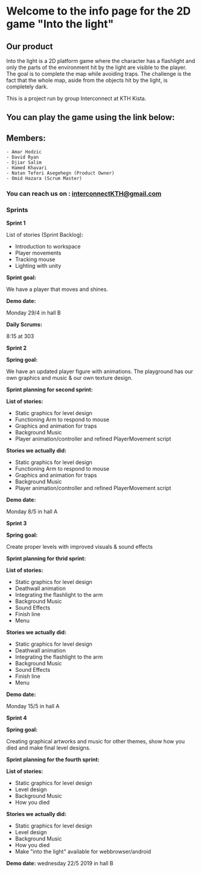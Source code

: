 # Welcome to the info page for the 2D game "Into the light"


## Our product
Into the light is a 2D platform game where the character has a flashlight and only the parts of the environment hit by the light are visible to the player. The goal is to complete the map while avoiding traps. The challenge is the fact that the whole map, aside from the objects hit by the light, is completely dark.


This is a project run by group Interconnect at KTH Kista.

## You can play the game using the link below:

## Members:
```
- Amar Hodzic
- David Ryan
- Djiar Salim
- Hamed Khavari
- Natan Teferi Asegehegn (Product Owner)
- Omid Hazara (Scrum Master)

```
### You can reach us on : interconnectKTH@gmail.com

### Sprints

**Sprint 1**

List of stories (Sprint Backlog):

- Introduction to workspace
- Player movements
- Tracking mouse
- Lighting with unity

**Sprint goal:**

We have a player that moves and shines.

**Demo date:**

Monday 29/4 in hall B

**Daily Scrums:**

8:15 at 303 


**Sprint 2**

**Spring goal:**

We have an updated player figure with animations. The playground has our own graphics and music & our own texture design.

**Sprint planning for second sprint:**

**List of stories:**

- Static graphics for level design
- Functioning Arm to respond to mouse
- Graphics and animation for traps 
- Background Music
- Player animation/controller and refined PlayerMovement script

**Stories we actually did:**

- Static graphics for level design
- Functioning Arm to respond to mouse
- Graphics and animation for traps
- Background Music
- Player animation/controller and refined PlayerMovement script

**Demo date:**

Monday 8/5 in hall A


**Sprint 3**

**Spring goal:**

Create proper levels with improved visuals & sound effects

**Sprint planning for thrid sprint:**

**List of stories:**

- Static graphics for level design
- Deathwall animation
- Integrating the flashlight to the arm 
- Background Music
- Sound Effects
- Finish line
- Menu

**Stories we actually did:**

- Static graphics for level design
- Deathwall animation
- Integrating the flashlight to the arm 
- Background Music
- Sound Effects
- Finish line
- Menu

**Demo date:**

Monday 15/5 in hall A

**Sprint 4**

**Spring goal:**

Creating graphical artworks and music for other themes, show how you died and make final level designs. 

**Sprint planning for the fourth sprint:**

**List of stories:**

- Static graphics for level design
- Level design
- Background Music
- How you died

**Stories we actually did:**
- Static graphics for level design
- Level design
- Background Music
- How you died
- Make "into the light" available for webbrowser/android

**Demo date:**
wednesday 22/5 2019 in hall B


